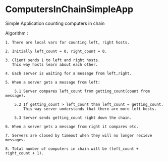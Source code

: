 # ComputersInChainSimpleApp
Simple Application counting computers in chain 

Algorithm :

    1. There are local vars for counting left, right hosts.
    
    2. Initially left_count = 0, right_count = 0.
    
    3. Client sends 1 to left and right hosts.
       This way hosts learn about each other.
       
    4. Each server is waiting for a message from left,right. 
    
    5. When a server gets a message from left:
    
        5.1 Server compares left_count from getting_count(count from message).
        
        5.2 If getting_count > left_count than left_count = getting_count.
            This way server understands that there are more left hosts.
            
        5.3 Server sends getting_count right down the chain.
        
    6. When a server gets a message from right it compares etc.
    
    7. Servers are closed by timeout when they will no longer recieve messages.
    
    8. Total number of computers in chain will be (left_count + right_count + 1).
   
    
